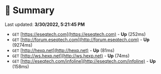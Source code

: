 # 📖 Summary
Last updated: **3/30/2022, 5:21:45 PM**

- `GET` [https://eseqtech.com](https://eseqtech.com) - **Up** (252ms)
- `GET` [http://forum.eseqtech.com](http://forum.eseqtech.com) - **Up** (9274ms)
- `GET` [http://hexp.net](http://hexp.net) - **Up** (81ms)
- `GET` [http://ws.hexp.net](http://ws.hexp.net) - **Up** (74ms)
- `GET` [http://eseqtech.com/infoline](http://eseqtech.com/infoline) - **Up** (158ms)
